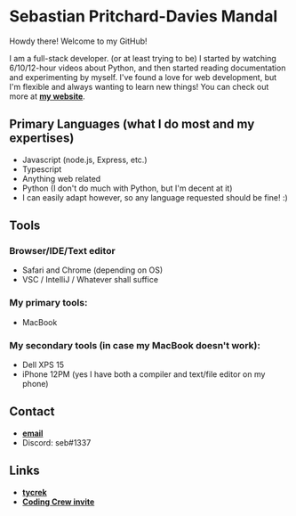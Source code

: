 # Sebastian Pritchard-Davies Mandal
Howdy there! Welcome to my GitHub!

I am a full-stack developer. (or at least trying to be) 
I started by watching 6/10/12-hour videos about Python, and then started reading documentation and experimenting by myself.
I've found a love for web development, but I'm flexible and always wanting to learn new things!
You can check out more at **[my website](https://sebmandal.com)**.

## Primary Languages (what I do most and my expertises)
- Javascript (node.js, Express, etc.)
- Typescript
- Anything web related
- Python (I don't do much with Python, but I'm decent at it)
- I can easily adapt however, so any language requested should be fine! :)

## Tools
### Browser/IDE/Text editor
- Safari and Chrome (depending on OS)
- VSC / IntelliJ / Whatever shall suffice
### My primary tools:
- MacBook
### My secondary tools (in case my MacBook doesn't work):
- Dell XPS 15
- iPhone 12PM (yes I have both a compiler and text/file editor on my phone)

## Contact
- **[email](mailto:sebastian.mandal@icloud.com)**
- Discord: seb#1337

## Links
- **[tycrek](https://github.com/tycrek)**
- **[Coding Crew invite](https://discord.gg/6Y93Gwd)**
